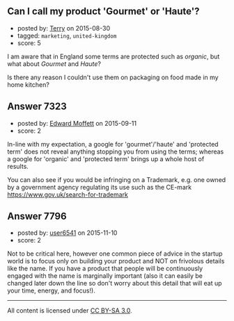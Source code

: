 ## Can I call my product 'Gourmet' or 'Haute'?

- posted by: [Terry](https://stackexchange.com/users/5877277/terry) on 2015-08-30
- tagged: `marketing`, `united-kingdom`
- score: 5

I am aware that in England some terms are protected such as *organic*, but what about *Gourmet* and *Haute*?

Is there any reason I couldn't use them on packaging on food made in my home kitchen?


## Answer 7323

- posted by: [Edward Moffett](https://stackexchange.com/users/4961599/edward-moffett) on 2015-09-11
- score: 2

In-line with my expectation, a google for 'gourmet'/'haute' and 'protected term' does not reveal anything stopping you from using the terms; whereas a google for 'organic' and 'protected term' brings up a whole host of results. 

You can also see if you would be infringing on a Trademark, e.g. one owned by a government agency regulating its use such as the CE-mark https://www.gov.uk/search-for-trademark


## Answer 7796

- posted by: [user6541](https://stackexchange.com/users/7277447/user6541) on 2015-11-10
- score: 2

Not to be critical here, however one common piece of advice in the startup world is to focus only on building your product and NOT on frivolous details like the name. If you have a product that people will be continuously engaged with the name is marginally important (also it can easily be changed later down the line so don't worry about this detail that will eat up your time, energy, and focus!).



---

All content is licensed under [CC BY-SA 3.0](https://creativecommons.org/licenses/by-sa/3.0/).
